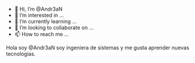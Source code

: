 - 👋 Hi, I’m @Andr3aN
- 👀 I’m interested in ...
- 🌱 I’m currently learning ...
- 💞️ I’m looking to collaborate on ...
- 📫 How to reach me ...

<!---
Andr3aN/Andr3aN is a ✨ special ✨ repository because its `README.md` (this file) appears on your GitHub profile.
You can click the Preview link to take a look at your changes.
---> Hola  soy @Andr3aN soy ingeniera de sistemas y me gusta aprender nuevas tecnologias.
